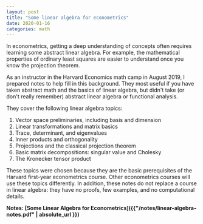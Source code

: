 ```yaml
---
layout: post
title: "Some linear algebra for econometrics"
date: 2020-01-16
categories: math
---
```


In econometrics, getting a deep understanding of concepts often requires learning some abstract linear algebra. For example, the mathematical properties of ordinary least squares are easier to understand once you know the projection theorem.

As an instructor in the Harvard Economics math camp in August 2019, I prepared notes to help fill in this background. They most useful if you have taken abstract math and the basics of linear algebra, but didn't take (or don't really remember) abstract linear algebra or functional analysis.

They cover the following linear algebra topics:

1. Vector space preliminaries, including basis and dimension
2. Linear transformations and matrix basics
3. Trace, determinant, and eigenvalues
3. Inner products and orthogonality
4. Projections and the classical projection theorem
5. Basic matrix decompositions: singular value and Cholesky
6. The Kronecker tensor product

These topics were chosen because they are the basic prerequisites of the Harvard first-year econometrics course. Other econometrics courses will use these topics differently. In addition, these notes do not replace a course in linear algebra: they have no proofs, few examples, and no computational details.

**Notes: [Some Linear Algebra for Econometrics]({{"/notes/linear-algebra-notes.pdf" | absolute_url }})**
